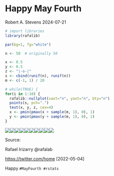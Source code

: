 Happy May Fourth
================
Robert A. Stevens
2024-07-21

``` r
# import libraries
library(rafalib)
```

``` r
par(bg=1, fg="white")

n <- 50  # originally 50

x <- 0.5
y <- 0.5
z <- "|-o-|"
s <- cbind(runif(n), runif(n))
m <- c(-1, 1) / 20

# while(TRUE) {
for(i in 1:10) {
  rafalib::nullplot(xaxt="n", yaxt="n", bty="n")
  points(s, pch=".")
  text(x, y, z, cex=4)
  x <- pmin(pmax(x + sample(m, 1), 0), 1)
  y <- pmin(pmax(y + sample(m, 1), 0), 1)
}
```

![](Happy_May_Fourth_files/figure-gfm/unnamed-chunk-3-1.png)<!-- -->![](Happy_May_Fourth_files/figure-gfm/unnamed-chunk-3-2.png)<!-- -->![](Happy_May_Fourth_files/figure-gfm/unnamed-chunk-3-3.png)<!-- -->![](Happy_May_Fourth_files/figure-gfm/unnamed-chunk-3-4.png)<!-- -->![](Happy_May_Fourth_files/figure-gfm/unnamed-chunk-3-5.png)<!-- -->![](Happy_May_Fourth_files/figure-gfm/unnamed-chunk-3-6.png)<!-- -->![](Happy_May_Fourth_files/figure-gfm/unnamed-chunk-3-7.png)<!-- -->![](Happy_May_Fourth_files/figure-gfm/unnamed-chunk-3-8.png)<!-- -->![](Happy_May_Fourth_files/figure-gfm/unnamed-chunk-3-9.png)<!-- -->![](Happy_May_Fourth_files/figure-gfm/unnamed-chunk-3-10.png)<!-- -->

Source:

Rafael Irizarry @rafalab

<https://twitter.com/home> \[2022-05-04\]

Happy `#MayFourth #rstats`
